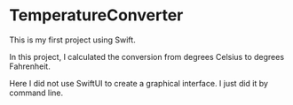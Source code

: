 # TemperatureConverter
This is my first project using Swift. 

In this project, I calculated the conversion from degrees Celsius to degrees Fahrenheit. 

Here I did not use SwiftUI to create a graphical interface. I just did it by command line.
